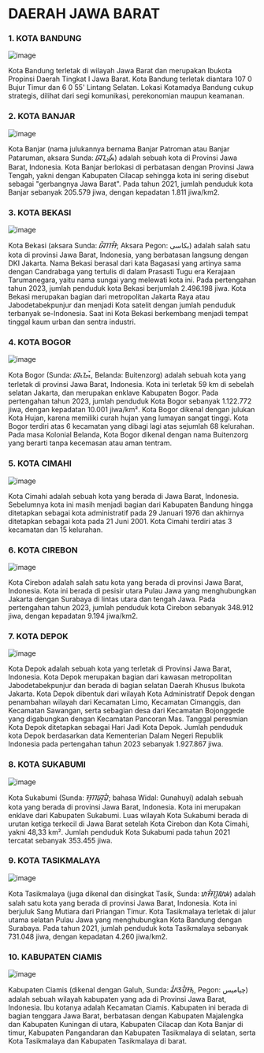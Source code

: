 # DAERAH JAWA BARAT <br>

### 1. KOTA BANDUNG <br>
![image](https://github.com/Shalrizky/Analisis-Pariwisata-Gamification/assets/89297164/07b81a72-2c38-4212-95db-31a847e27241)

Kota Bandung terletak di wilayah Jawa Barat dan merupakan Ibukota Propinsi Daerah Tingkat I Jawa Barat.
Kota Bandung terletak diantara 107 0 Bujur Timur dan 6 0 55' Lintang Selatan. Lokasi Kotamadya Bandung cukup strategis, dilihat dari segi komunikasi,
perekonomian maupun keamanan.

### 2. KOTA BANJAR <br>
![image](https://github.com/Shalrizky/Analisis-Pariwisata-Gamification/assets/89297164/401c09f8-2d14-49ca-af23-16787b53da41)

Kota Banjar (nama julukannya bernama Banjar Patroman atau Banjar Pataruman, aksara Sunda: ᮘᮔ᮪ᮏᮁ) adalah sebuah kota di Provinsi Jawa Barat, Indonesia. 
Kota Banjar berlokasi di perbatasan dengan Provinsi Jawa Tengah, yakni dengan Kabupaten Cilacap sehingga kota ini sering disebut sebagai "gerbangnya Jawa Barat". Pada tahun 2021, 
jumlah penduduk kota Banjar sebanyak 205.579 jiwa, dengan kepadatan 1.811 jiwa/km2.

### 3. KOTA BEKASI <br>
![image](https://github.com/Shalrizky/Analisis-Pariwisata-Gamification/assets/89297164/dcd6c908-5bee-4d51-85a5-2fee53b69216)

Kota Bekasi (aksara Sunda: ᮘᮨᮊᮞᮤ; Aksara Pegon: بکاسى) adalah salah satu kota di provinsi Jawa Barat, Indonesia, yang berbatasan langsung dengan DKI Jakarta. 
Nama Bekasi berasal dari kata Bagasasi yang artinya sama dengan Candrabaga yang tertulis di dalam Prasasti Tugu era Kerajaan Tarumanegara, 
yaitu nama sungai yang melewati kota ini. Pada pertengahan tahun 2023, jumlah penduduk kota Bekasi berjumlah 2.496.198 jiwa.
Kota Bekasi merupakan bagian dari metropolitan Jakarta Raya atau Jabodetabekpunjur dan menjadi Kota satelit dengan jumlah penduduk terbanyak se-Indonesia. 
Saat ini Kota Bekasi berkembang menjadi tempat tinggal kaum urban dan sentra industri.

### 4. KOTA BOGOR <br>
![image](https://github.com/Shalrizky/Analisis-Pariwisata-Gamification/assets/89297164/c712f953-f66e-4e29-b143-b5187d0802fe)

Kota Bogor (Sunda: ᮘᮧᮌᮧᮁ, Belanda: Buitenzorg) adalah sebuah kota yang terletak di provinsi Jawa Barat, Indonesia. Kota ini terletak 59 km di sebelah selatan Jakarta, dan merupakan enklave Kabupaten Bogor. 
Pada pertengahan tahun 2023, jumlah penduduk Kota Bogor sebanyak 1.122.772 jiwa, dengan kepadatan 10.001 jiwa/km².
Kota Bogor dikenal dengan julukan Kota Hujan, karena memiliki curah hujan yang lumayan sangat tinggi. Kota Bogor terdiri atas 6 kecamatan yang dibagi lagi atas sejumlah 68 kelurahan. 
Pada masa Kolonial Belanda, Kota Bogor dikenal dengan nama Buitenzorg yang berarti tanpa kecemasan atau aman tentram.

### 5. KOTA CIMAHI <br>
![image](https://github.com/Shalrizky/Analisis-Pariwisata-Gamification/assets/89297164/e9828048-d117-46dc-8884-5c903d138dec)

Kota Cimahi adalah sebuah kota yang berada di Jawa Barat, Indonesia. Sebelumnya kota ini masih menjadi bagian dari Kabupaten Bandung hingga ditetapkan sebagai kota administratif pada 
29 Januari 1976 dan akhirnya ditetapkan sebagai kota pada 21 Juni 2001. Kota Cimahi terdiri atas 3 kecamatan dan 15 kelurahan.

### 6. KOTA CIREBON <br>
![image](https://github.com/Shalrizky/Analisis-Pariwisata-Gamification/assets/89297164/63a25b63-c58a-4582-ad82-4eff0e928444)

Kota Cirebon adalah salah satu kota yang berada di provinsi Jawa Barat, Indonesia. Kota ini berada di pesisir utara Pulau Jawa yang menghubungkan Jakarta dengan Surabaya di lintas utara dan tengah Jawa. 
Pada pertengahan tahun 2023, jumlah penduduk kota Cirebon sebanyak 348.912 jiwa, dengan kepadatan 9.194 jiwa/km2.

### 7. KOTA DEPOK <br>
![image](https://github.com/Shalrizky/Analisis-Pariwisata-Gamification/assets/89297164/34bdb2fd-7cbf-4006-806a-6d8f51bce344)

Kota Depok adalah sebuah kota yang terletak di Provinsi Jawa Barat, Indonesia. Kota Depok merupakan bagian dari kawasan metropolitan Jabodetabekpunjur dan berada di bagian selatan Daerah Khusus Ibukota Jakarta. 
Kota Depok dibentuk dari wilayah Kota Administratif Depok dengan penambahan wilayah dari Kecamatan Limo, Kecamatan Cimanggis, dan Kecamatan Sawangan, serta sebagian desa dari Kecamatan Bojonggede yang digabungkan dengan Kecamatan Pancoran Mas.
Tanggal peresmian Kota Depok ditetapkan sebagai Hari Jadi Kota Depok. Jumlah penduduk kota Depok berdasarkan data Kementerian Dalam Negeri Republik Indonesia pada pertengahan tahun 2023 sebanyak 1.927.867 jiwa.

### 8. KOTA SUKABUMI <br>
![image](https://github.com/Shalrizky/Analisis-Pariwisata-Gamification/assets/89297164/d394210c-e738-481f-b57c-1a86dc6d43d9)

Kota Sukabumi (Sunda: ᮞᮥᮊᮘᮥᮙᮤ; bahasa Widal: Gunahuyi) adalah sebuah kota yang berada di provinsi Jawa Barat, Indonesia. 
Kota ini merupakan enklave dari Kabupaten Sukabumi. Luas wilayah Kota Sukabumi berada di urutan ketiga terkecil di Jawa Barat setelah Kota Cirebon dan Kota Cimahi, yakni 48,33 km².
Jumlah penduduk Kota Sukabumi pada tahun 2021 tercatat sebanyak 353.455 jiwa.

### 9. KOTA TASIKMALAYA <br>
![image](https://github.com/Shalrizky/Analisis-Pariwisata-Gamification/assets/89297164/f58fd242-f4ec-46d7-992b-cf00d1374681)

Kota Tasikmalaya (juga dikenal dan disingkat Tasik, Sunda: ᮒᮞᮤᮊᮬᮜᮚ) adalah salah satu kota yang berada di provinsi Jawa Barat, Indonesia. Kota ini berjuluk Sang Mutiara dari Priangan Timur. Kota Tasikmalaya terletak di jalur utama 
selatan Pulau Jawa yang menghubungkan Kota Bandung dengan Surabaya. Pada tahun 2021, jumlah penduduk kota Tasikmalaya sebanyak 731.048 jiwa, dengan kepadatan 4.260 jiwa/km2.

### 10. KABUPATEN CIAMIS <br>
![image](https://github.com/Shalrizky/Analisis-Pariwisata-Gamification/assets/89297164/5edfee52-a111-4974-b3c3-8bf13adcb0cc)

Kabupaten Ciamis (dikenal dengan Galuh, Sunda: ᮎᮤᮃᮙᮤᮞ᮪, Pegon: چياميس) adalah sebuah wilayah kabupaten yang ada di Provinsi Jawa Barat, Indonesia. 
Ibu kotanya adalah Kecamatan Ciamis. Kabupaten ini berada di bagian tenggara Jawa Barat, berbatasan dengan Kabupaten Majalengka dan Kabupaten Kuningan di utara, 
Kabupaten Cilacap dan Kota Banjar di timur, Kabupaten Pangandaran dan Kabupaten Tasikmalaya di selatan, serta Kota Tasikmalaya dan Kabupaten Tasikmalaya di barat.
